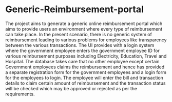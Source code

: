 # Generic-Reimbursement-portal
The project aims to generate a generic online reimbursement portal which aims to provide users an environment where every type of reimbursement can take place. In the present scenario, there is no generic system of reimbursement leading to various problems for employees like transparency between the various transactions. The UI provides with a login system where the government employee enters the government employee ID for various reimbursement purposes including Electricity, Education, Travel and Hospital. The database takes care that no other employee except certain Government employees claims the reimbursement and hence has provided a separate registration form for the government employees and a login form for the employees to login. The employee will enter the bill and transaction details to claim certain amount of reimbursement and the transaction status will be checked which may be approved or rejected as per the requirements.
